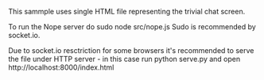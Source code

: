 This sammple uses single HTML file representing the trivial chat screen.

To run the Nope server do
    sudo node src/nope.js
Sudo is recommended by socket.io.

Due to socket.io resctriction for some browsers it's recommended to serve the file under HTTP server - in this case run
    python serve.py
and open http://localhost:8000/index.html

